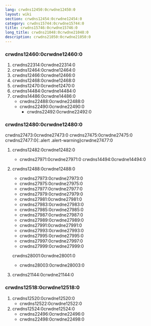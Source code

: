 ```yaml
---
lang: crwdns12450:0crwdne12450:0
layout: wiki
section: crwdns12454:0crwdne12454:0
category: crwdns15744:0crwdne15744:0
title: crwdns15746:0crwdne15746:0
long_title: crwdns21048:0crwdne21048:0
description: crwdns21050:0crwdne21050:0
---
```


### crwdns12460:0crwdne12460:0
1. crwdns22314:0crwdne22314:0
1. crwdns12464:0crwdne12464:0
1. crwdns12466:0crwdne12466:0
1. crwdns12468:0crwdne12468:0
1. crwdns12470:0crwdne12470:0
1. crwdns14484:0crwdne14484:0
1. crwdns14486:0crwdne14486:0
   - crwdns22488:0crwdne22488:0
   - crwdns22490:0crwdne22490:0
      - crwdns22492:0crwdne22492:0

### crwdns12480:0crwdne12480:0

crwdns27473:0crwdne27473:0 crwdns27475:0crwdne27475:0
crwdns27477:0{:.alert .alert-warning}crwdne27477:0

1. crwdns12482:0crwdne12482:0
   - crwdns27971:0crwdne27971:0 crwdns14494:0crwdne14494:0

1. crwdns12488:0crwdne12488:0
   - crwdns27973:0crwdne27973:0
   - crwdns27975:0crwdne27975:0
   - crwdns27977:0crwdne27977:0
   - crwdns27979:0crwdne27979:0
   - crwdns27981:0crwdne27981:0
   - crwdns27983:0crwdne27983:0
   - crwdns27985:0crwdne27985:0
   - crwdns27987:0crwdne27987:0
   - crwdns27989:0crwdne27989:0
   - crwdns27991:0crwdne27991:0
   - crwdns27993:0crwdne27993:0
   - crwdns27995:0crwdne27995:0
   - crwdns27997:0crwdne27997:0
   - crwdns27999:0crwdne27999:0

   crwdns28001:0crwdne28001:0
      - crwdns28003:0crwdne28003:0
1. crwdns21144:0crwdne21144:0

### crwdns12518:0crwdne12518:0
1. crwdns12520:0crwdne12520:0
   - crwdns12522:0crwdne12522:0
1. crwdns12524:0crwdne12524:0
   - crwdns22496:0crwdne22496:0
   - crwdns22498:0crwdne22498:0
